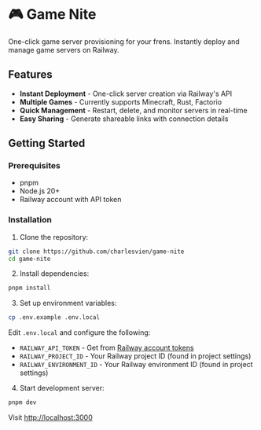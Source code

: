 # 🎮 Game Nite

One-click game server provisioning for your frens. Instantly deploy and manage game servers on Railway.

## Features

- **Instant Deployment** - One-click server creation via Railway's API
- **Multiple Games** - Currently supports Minecraft, Rust, Factorio
- **Quick Management** - Restart, delete, and monitor servers in real-time
- **Easy Sharing** - Generate shareable links with connection details

## Getting Started

### Prerequisites

- pnpm
- Node.js 20+
- Railway account with API token

### Installation

1. Clone the repository:

```bash
git clone https://github.com/charlesvien/game-nite
cd game-nite
```

2. Install dependencies:

```bash
pnpm install
```

3. Set up environment variables:

```bash
cp .env.example .env.local
```

Edit `.env.local` and configure the following:

- `RAILWAY_API_TOKEN` - Get from [Railway account tokens](https://railway.app/account/tokens)
- `RAILWAY_PROJECT_ID` - Your Railway project ID (found in project settings)
- `RAILWAY_ENVIRONMENT_ID` - Your Railway environment ID (found in project settings)

4. Start development server:

```bash
pnpm dev
```

Visit [http://localhost:3000](http://localhost:3000)
